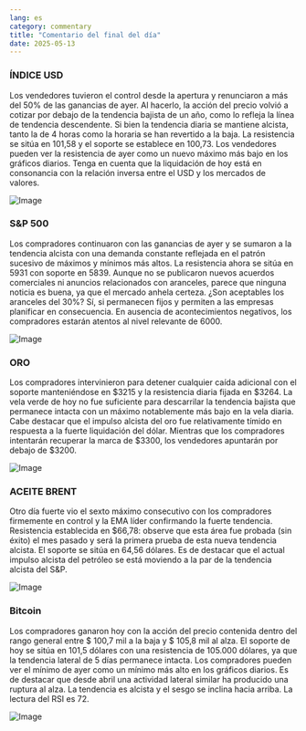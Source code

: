 ```yaml
---
lang: es
category: commentary
title: "Comentario del final del día"
date: 2025-05-13
---
```


### ÍNDICE USD

Los vendedores tuvieron el control desde la apertura y renunciaron a más del 50% de las ganancias de ayer. Al hacerlo, la acción del precio volvió a cotizar por debajo de la tendencia bajista de un año, como lo refleja la línea de tendencia descendente. Si bien la tendencia diaria se mantiene alcista, tanto la de 4 horas como la horaria se han revertido a la baja. La resistencia se sitúa en 101,58 y el soporte se establece en 100,73. Los vendedores pueden ver la resistencia de ayer como un nuevo máximo más bajo en los gráficos diarios. Tenga en cuenta que la liquidación de hoy está en consonancia con la relación inversa entre el USD y los mercados de valores.

![Image](https://markleighedu.github.io/img/May-2025/13-May-2025/usdindex.jpg)

### S&P 500

Los compradores continuaron con las ganancias de ayer y se sumaron a la tendencia alcista con una demanda constante reflejada en el patrón sucesivo de máximos y mínimos más altos. La resistencia ahora se sitúa en 5931 con soporte en 5839. Aunque no se publicaron nuevos acuerdos comerciales ni anuncios relacionados con aranceles, parece que ninguna noticia es buena, ya que el mercado anhela certeza. ¿Son aceptables los aranceles del 30%? Sí, si permanecen fijos y permiten a las empresas planificar en consecuencia. En ausencia de acontecimientos negativos, los compradores estarán atentos al nivel relevante de 6000.

![Image](https://markleighedu.github.io/img/May-2025/13-May-2025/sp500.jpg)

### ORO

Los compradores intervinieron para detener cualquier caída adicional con el soporte manteniéndose en $3215 y la resistencia diaria fijada en $3264. La vela verde de hoy no fue suficiente para descarrilar la tendencia bajista que permanece intacta con un máximo notablemente más bajo en la vela diaria. Cabe destacar que el impulso alcista del oro fue relativamente tímido en respuesta a la fuerte liquidación del dólar. Mientras que los compradores intentarán recuperar la marca de $3300, los vendedores apuntarán por debajo de $3200.

![Image](https://markleighedu.github.io/img/May-2025/13-May-2025/gold.jpg)

### ACEITE BRENT

Otro día fuerte vio el sexto máximo consecutivo con los compradores firmemente en control y la EMA líder confirmando la fuerte tendencia. Resistencia establecida en $66,78: observe que esta área fue probada (sin éxito) el mes pasado y será la primera prueba de esta nueva tendencia alcista. El soporte se sitúa en 64,56 dólares. Es de destacar que el actual impulso alcista del petróleo se está moviendo a la par de la tendencia alcista del S&P. 

![Image](https://markleighedu.github.io/img/May-2025/13-May-2025/brentoil.jpg)

### Bitcoin

Los compradores ganaron hoy con la acción del precio contenida dentro del rango general entre $ 100,7 mil a la baja y $ 105,8 mil al alza. El soporte de hoy se sitúa en 101,5 dólares con una resistencia de 105.000 dólares, ya que la tendencia lateral de 5 días permanece intacta. Los compradores pueden ver el mínimo de ayer como un mínimo más alto en los gráficos diarios. Es de destacar que desde abril una actividad lateral similar ha producido una ruptura al alza. La tendencia es alcista y el sesgo se inclina hacia arriba. La lectura del RSI es 72. 

![Image](https://markleighedu.github.io/img/May-2025/13-May-2025/bitcoin.jpg)

